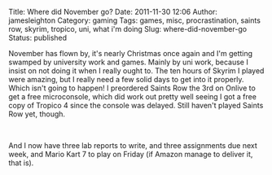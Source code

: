 Title: Where did November go?
Date: 2011-11-30 12:06
Author: jamesleighton
Category: gaming
Tags: games, misc, procrastination, saints row, skyrim, tropico, uni, what i'm doing
Slug: where-did-november-go
Status: published

November has flown by, it's nearly Christmas once again and I'm getting swamped by university work and games. Mainly by uni work, because I insist on not doing it when I really ought to. The ten hours of Skyrim I played were amazing, but I really need a few solid days to get into it properly. Which isn't going to happen! I preordered Saints Row the 3rd on Onlive to get a free microconsole, which did work out pretty well seeing I got a free copy of Tropico 4 since the console was delayed. Still haven't played Saints Row yet, though.

 

And I now have three lab reports to write, and three assignments due next week, and Mario Kart 7 to play on Friday (if Amazon manage to deliver it, that is).

 
